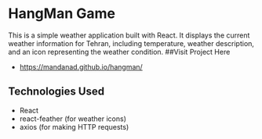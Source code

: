 # HangMan Game

This is a simple weather application built with React. It displays the current weather information for Tehran, including temperature, weather description, and an icon representing the weather condition.
##Visit Project Here
- https://mandanad.github.io/hangman/

## Technologies Used

- React
- react-feather (for weather icons)
- axios (for making HTTP requests)
